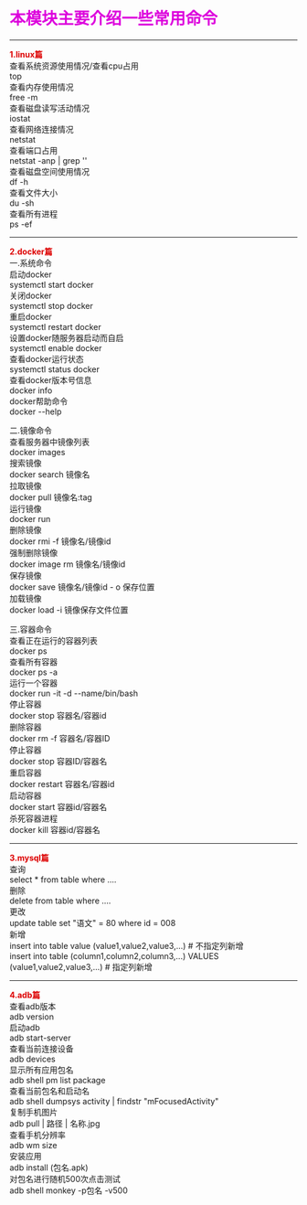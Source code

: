 # <font color="#dd00dd">本模块主要介绍一些常用命令</font><br /> 

---
**<font color="#dd0000">1.linux篇</font><br />**
  查看系统资源使用情况/查看cpu占用  
  top  
  查看内存使用情况  
  free -m  
  查看磁盘读写活动情况  
  iostat  
  查看网络连接情况  
  netstat  
  查看端口占用  
  netstat -anp | grep ''  
  查看磁盘空间使用情况  
  df -h  
  查看文件大小  
  du -sh  
  查看所有进程  
  ps -ef  

---
**<font color="#dd0000">2.docker篇</font><br />**
  一.系统命令  
  启动docker  
  systemctl start docker  
  关闭docker  
  systemctl stop docker  
  重启docker  
  systemctl restart docker  
  设置docker随服务器启动而自启  
  systemctl enable docker  
  查看docker运行状态  
  systemctl status docker  
  查看docker版本号信息  
  docker info  
  docker帮助命令  
  docker --help  
    
  二.镜像命令  
  查看服务器中镜像列表  
  docker images  
  搜索镜像  
  docker search 镜像名  
  拉取镜像  
  docker pull 镜像名:tag  
  运行镜像  
  docker run  
  删除镜像  
  docker rmi -f 镜像名/镜像id  
  强制删除镜像  
  docker image rm 镜像名/镜像id  
  保存镜像  
  docker save 镜像名/镜像id - o 保存位置  
  加载镜像  
  docker load -i 镜像保存文件位置  
  
  三.容器命令  
  查看正在运行的容器列表  
  docker ps  
  查看所有容器  
  docker ps -a  
  运行一个容器  
  docker run -it -d --name/bin/bash  
  停止容器  
  docker stop 容器名/容器id  
  删除容器  
  docker rm -f 容器名/容器ID  
  停止容器  
  docker stop 容器ID/容器名  
  重启容器  
  docker restart 容器名/容器id  
  启动容器  
  docker start 容器id/容器名  
  杀死容器进程  
  docker kill 容器id/容器名  

---
**<font color="#dd0000">3.mysql篇</font><br />**
  查询  
  select * from table where ....  
  删除  
  delete from table where ....  
  更改  
  update table set "语文" = 80 where id = 008  
  新增  
  insert into table value (value1,value2,value3,...) # 不指定列新增  
  insert into table (column1,column2,column3,...) VALUES (value1,value2,value3,...)  # 指定列新增  

---
**<font color="#dd0000">4.adb篇</font><br />**
  查看adb版本  
  adb version  
  启动adb  
  adb start-server  
  查看当前连接设备  
  adb devices  
  显示所有应用包名  
  adb shell pm list package  
  查看当前包名和启动名  
  adb shell dumpsys activity | findstr "mFocusedActivity"  
  复制手机图片  
  adb pull | 路径 | 名称.jpg  
  查看手机分辨率  
  adb wm size  
  安装应用  
  adb install (包名.apk)  
  对包名进行随机500次点击测试  
  adb shell monkey -p包名 -v500
  
  